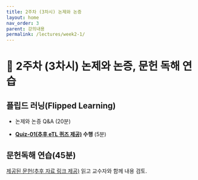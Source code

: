 ```yaml
---
title: 2주차 (3차시) 논제와 논증
layout: home
nav_order: 3
parent: 강의내용
permalink: /lectures/week2-1/
---
```


# 📝 2주차 (3차시) 논제와 논증, 문헌 독해 연습

## **플립드 러닝(Flipped Learning)** 

* 논제와 논증 Q&A (20분)

* **[Quiz-01(추후 eTL 퀴즈 제공)]() 수행** (5분)


## **문헌독해 연습**(45분)

[제공된 문헌(추후 자료 링크 제공)]() 읽고 교수자와 함께 내용 검토. 

